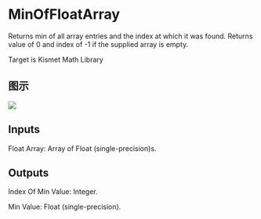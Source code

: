 # MinOfFloatArray

Returns min of all array entries and the index at which it was found. Returns value of 0 and index of -1 if the supplied array is empty.

Target is Kismet Math Library

## 图示

![]($-20221218-19500620.png)

## Inputs

Float Array: Array of Float (single-precision)s.  

## Outputs

Index Of Min Value: Integer.

Min Value: Float (single-precision).

